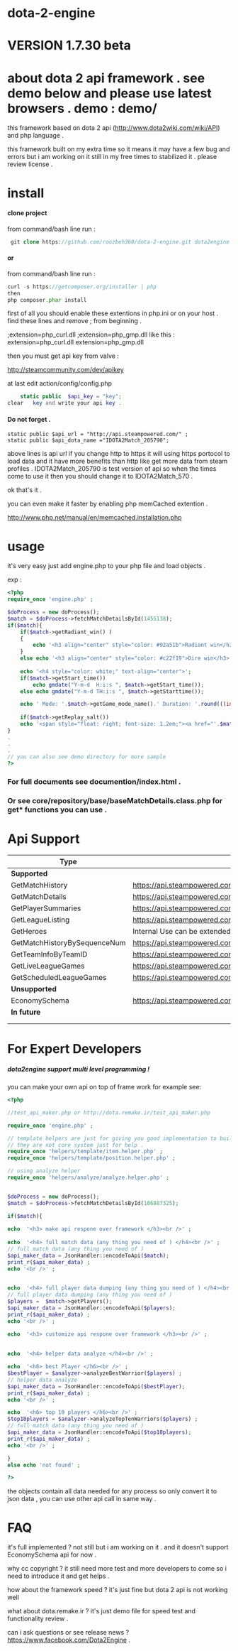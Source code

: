 dota-2-engine
=============

VERSION 1.7.30 beta
=============

about dota 2 api framework . see demo below and please use latest browsers .
demo : demo/
======

this framework based on dota 2 api (http://www.dota2wiki.com/wiki/API) and php language .

this framework built on my extra time so it means it may have a few bug and errors 
but i am working on it still in my free times to stabilized it .
please review license .

install
======
#### clone project 
 from command/bash line run :
 
```php
 git clone https://github.com/roozbeh360/dota-2-engine.git dota2engine  
```
#### or 
 from command/bash line run :

```php
curl -s https://getcomposer.org/installer | php
then 
php composer.phar install
```

first of all you should enable these extentions in php.ini or on your host . 
find these lines and remove ; from beginning . 

;extension=php_curl.dll
;extension=php_gmp.dll
like this :
extension=php_curl.dll
extension=php_gmp.dll

then you must get api key from valve :

http://steamcommunity.com/dev/apikey

at last edit action/config/config.php

```php
    static public  $api_key = "key";
clear 	key and write your api key .
```

#### Do not forget .
    static public $api_url = "http://api.steampowered.com/" ;
    static public $api_dota_name ="IDOTA2Match_205790";
above lines is api url if you change http to https it will using https portocol to load data and it have more benefits than http like get more data from steam profiles .
IDOTA2Match_205790 is test version of api so when the times come to use it then you should change it to IDOTA2Match_570 .

ok that's it .

you can even make it faster by enabling php memCached extention .

http://www.php.net/manual/en/memcached.installation.php

usage
======

it's very easy just add engine.php to your php file and load objects .

exp :
```php
<?php
require_once 'engine.php' ;

$doProcess = new doProcess();
$match = $doProcess->fetchMatchDetailsById(1455138);
if($match){
	if($match->getRadiant_win() ) 
	{
		echo '<h3 align="center" style="color: #92a51b">Radiant win</h3>'; 
	}
	else echo '<h3 align="center" style="color: #c22f19">Dire win</h3>'; 
	
	echo '<h4 style="color: white;" text-align="center">';
	if($match->getStart_time())
		echo gmdate("Y-m-d  H:i:s ", $match->getStart_time());
	else echo gmdate("Y-m-d TH:i:s ", $match->getStarttime());

	echo ' Mode: '.$match->getGame_mode_name().' Duration: '.round(((int)$match->getDuration()/60)).' min'.'</h4>' ;
	
	if($match->getReplay_salt())
	echo '<span style="float: right; font-size: 1.2em;"><a href="'.$match->getMatch_replay().'">Download Replay</a></span>'  ;
}
.
.
.
// you can also see demo directory for more sample
?>
```

### For full documents see documention/index.html .
### Or see core/repository/base/baseMatchDetails.class.php for get* functions you can use .

Api Support
========
|           Type               |                                    URL                                           |
|------------------------------|----------------------------------------------------------------------------------|
|        **Supported**         |                                                                                  |
| GetMatchHistory              | https://api.steampowered.com/IDOTA2Match_570/GetMatchHistory/v001/               |
| GetMatchDetails              | https://api.steampowered.com/IDOTA2Match_570/GetMatchDetails/v001/               |
| GetPlayerSummaries           | https://api.steampowered.com/ISteamUser/GetPlayerSummaries/v0002/                |
| GetLeagueListing             | https://api.steampowered.com/IDOTA2Match_570/GetLeagueListing/v0001/             |
| GetHeroes                    | Internal Use can be extended                                                     |
| GetMatchHistoryBySequenceNum | https://api.steampowered.com/IDOTA2Match_570/GetMatchHistoryBySequenceNum/v0001/ |
| GetTeamInfoByTeamID          | https://api.steampowered.com/IDOTA2Match_570/GetTeamInfoByTeamID/v001/           |
| GetLiveLeagueGames           | https://api.steampowered.com/IDOTA2Match_570/GetLiveLeagueGames/v0001/           |
| GetScheduledLeagueGames      | https://api.steampowered.com/IDOTA2Match_570/GetScheduledLeagueGames/v001/       | 
|       **Unsupported**        |                                                                                  |
| EconomySchema                | https://api.steampowered.com/IEconItems_570/GetSchema/v0001/                     |
|       **In future**
|                              | 											                     		          |
|                              |                                                                                  |

For Expert Developers 
==========
##### dota2engine support multi level programming !
you can make your own api on top of frame work for example see: 
```php
<?php

//test_api_maker.php or http://dota.remake.ir/test_api_maker.php

require_once 'engine.php' ;

// template helpers are just for giving you good implementation to build fast and better view . 
// they are not core system just for help .
require_once 'helpers/template/item.helper.php' ; 
require_once 'helpers/template/position.helper.php' ; 

// using analyze helper
require_once 'helpers/analyze/analyze.helper.php' ; 


$doProcess = new doProcess();
$match = $doProcess->fetchMatchDetailsById(186887325);

if($match){
	
echo  '<h3> make api respone over framework </h3><br />' ;
	
echo  '<h4> full match data (any thing you need of ) </h4><br />' ;		
// full match data (any thing you need of )
$api_maker_data = JsonHandler::encodeToApi($match);
print_r($api_maker_data) ;	
echo '<br />' ;	
	

echo  '<h4> full player data dumping (any thing you need of ) </h4><br />' ;	
// full player data dumping (any thing you need of )	
$players =  $match->getPlayers();
$api_maker_data = JsonHandler::encodeToApi($players);
print_r($api_maker_data) ;	
echo '<br />' ;		

echo  '<h3> customize api respone over framework </h3><br />' ;
	
	
echo  '<h4> helper data analyze </h4><br />' ;	

echo  '<h6> best Player </h6><br />' ;	
$bestPlayer = $analyzer->analyzeBestWarrior($players) ;
// helper data analyze
$api_maker_data = JsonHandler::encodeToApi($bestPlayer);
print_r($api_maker_data) ;	
echo '<br />' ;	

echo  '<h6> top 10 players </h6><br />' ;	
$top10players = $analyzer->analyzeTopTenWarriors($players) ;
// full match data (any thing you need of )
$api_maker_data = JsonHandler::encodeToApi($top10players);
print_r($api_maker_data) ;	
echo '<br />' ;	

}
else echo 'not found' ; 

?>
```
the objects contain all data needed for any process so only convert it to json data , you can use other api call in same way .

FAQ
=============

it's full implemented ? not still but i am working on it . and it doesn't support EconomySchema api for now .

why cc copyright ? it still need more test and more developers to come so i need to introduce it and get helps .

how about the framework speed ? it's just fine but dota 2 api is not working well 

what about dota.remake.ir ? it's just demo file for speed test and functionality review .

can i ask questions or see release news ? https://www.facebook.com/Dota2Engine .


